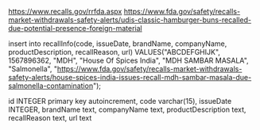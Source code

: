 https://www.recalls.gov/rrfda.aspx
https://www.fda.gov/safety/recalls-market-withdrawals-safety-alerts/udis-classic-hamburger-buns-recalled-due-potential-presence-foreign-material

insert into recallInfo(code, issueDate, brandName, 
companyName, productDescription, recallReason, url) 
VALUES("ABCDEFGHIJK", 1567896362, "MDH", "House Of Spices India",
 "MDH SAMBAR MASALA", "Salmonella", 
 "https://www.fda.gov/safety/recalls-market-withdrawals-safety-alerts/house-spices-india-issues-recall-mdh-sambar-masala-due-salmonella-contamination");


id INTEGER primary key autoincrement, 
code varchar(15), issueDate INTEGER, 
brandName text, companyName text, 
productDescription text, recallReason text,
url text